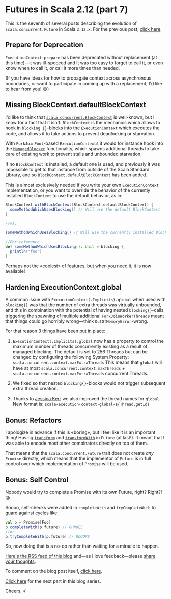 # Futures in Scala 2.12 (part 7)

This is the seventh of several posts describing the evolution of `scala.concurrent.Future` in Scala `2.12.x`.
For the previous post, [click here](https://github.com/viktorklang/blog/blob/master/Futures-in-Scala-2.12-part-6.md).

## Prepare for Deprecation

`ExecutionContext.prepare` has been deprecated without replacement (at this time)—it was ill-specced and it was too easy to forget to call it, or even know when to call it, or call it more times than needed.

(If you have ideas for how to propagate context across asynchronous boundaries, or want to participate in coming up with a replacement, I'd like to hear from you! :smile:)

## Missing BlockContext.defaultBlockContext

I'd like to think that [`scala.concurrent.BlockContext`](http://www.scala-lang.org/api/2.12.0-M2/index.html#scala.concurrent.BlockContext) is well-known, but I know for a fact that it isn't. `BlockContext` is the mechanics which allows to hook in `blocking {}`-blocks into the `ExecutionContext` which executes the code, and allows it to take actions to prevent deadlocking or starvation.

With `ForkJoinPool`-based `ExecutionContext`s it would for instance hook into the [`ManagedBlocker`](https://docs.oracle.com/javase/8/docs/api/java/util/concurrent/ForkJoinPool.ManagedBlocker.html) functionality, which spawns additional threads to take care of existing work to prevent stalls and unbounded starvation.

If no `BlockContext` is installed, a default one is used, and previously it was impossible to get to that instance from outside of the Scala Standard Library, and so `BlockContext.defaultBlockContext` has been added.

This is almost exclusively needed if you write your own `ExecutionContext` implementation, or you want to override the behavior of the currently installed `BlockContext` to use the default behavior, as in:

~~~scala
BlockContext.withBlockContext(BlockContext.defaultBlockContext) {
  someMethodWhichUsesBlocking() // Will use the default BlockContext
}

//vs.

someMethodWhichUsesBlocking() // Will use the currently installed BlockContext

//For reference
def someMethodWhichUsesBlocking(): Unit = blocking {
  println("foo")
}
~~~

Perhaps not the «coolest» of features, but when you need it, it is now available!

## Hardening ExecutionContext.global
A common issue with `ExecutionContext(.Implicits).global` when used with `blocking{}` was that the number of extra threads was virtually unbounded, and this in combination with the potential of having nested `blocking{}`-calls triggering the spawning of multiple additional `ForkJoinWorkerThread`s meant that things could go horribly wrong—think `OutOfMemoryError`-wrong.

For that reason 3 things have been put in place:

1. `ExecutionContext(.Implicits).global` now has a property to control the maximum number of threads concurrently existing as a result of managed blocking. The default is set to 256 Threads but can be changed by configuring the following System Property: `scala.concurrent.context.maxExtraThreads`
This means that `global` will have at most `scala.concurrent.context.maxThreads` + `scala.concurrent.context.maxExtraThreads` concurrent Threads.

2. We fixed so that nested `blocking{}`-blocks would not trigger subsequent extra thread creation.

3. Thanks to [Jessica Kerr](https://twitter.com/jessitron) we also improved the thread names for `global`. New format is: `scala-execution-context-global-${Thread.getId}`

## Bonus: Refactors

I apologize in advance if this is «boring», but I feel like it is an important thing! Having [`transform`](https://github.com/viktorklang/blog/blob/master/Futures-in-Scala-2.12-part-3.md) and [`transformWith`](https://github.com/viktorklang/blog/blob/master/Futures-in-Scala-2.12-part-4.md) in `Future` (at last!). It meant that I was able to encode most other combinators directly on top of them.

That means that the `scala.concurrent.Future` trait does not create *any* `Promise` directly, which means that the implementor of `Future` is in full control over which implementation of `Promise` will be used.

## Bonus: Self Control

Nobody would try to complete a Promise with its own Future, right?
Right?! :disappointed:

Soooo, self-checks were added in `completeWith` and `tryCompleteWith` to guard against cycles like:

~~~scala
val p = Promise[Foo]
p.completeWith(p.future) // OHNOES
//or
p.tryCompleteWith(p.future) // OOOOPS
~~~

So, now doing that is a no-op rather than waiting for a miracle to happen.

[Here's the RSS feed of this blog](https://github.com/viktorklang/blog/commits/master.atom) and—as I love feedback—please [share your thoughts](https://github.com/viktorklang/blog/issues/3).

To comment on the blog post itself, [click here](https://github.com/viktorklang/blog/pull/10/files).

[Click here](https://github.com/viktorklang/blog/blob/master/Futures-in-Scala-2.12-part-8.md) for the next part in this blog series.

Cheers,
√

